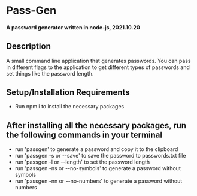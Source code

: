 # Pass-Gen

#### A password generator written in node-js, 2021.10.20
## Description
A small command line application that generates passwords. You can pass in different flags to the application to get different types of passwords and set things like the password length.
## Setup/Installation Requirements
* Run npm i to install the necessary packages
## After installing all the necessary packages, run the following commands in your terminal
* run 'passgen' to generate a password and copy it to the clipboard
* run 'passgen -s or --save' to save the password to passwords.txt file
* run 'passgen -l or --length' to set the password length
* run 'passgen -ns or --no-symbols' to generate a password without symbols
* run 'passgen -nn or --no-numbers' to generate a password without numbers
